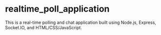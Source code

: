 # realtime_poll_application
This is a real-time polling and chat application built using Node.js, Express, Socket.IO, and HTML/CSS/JavaScript.
